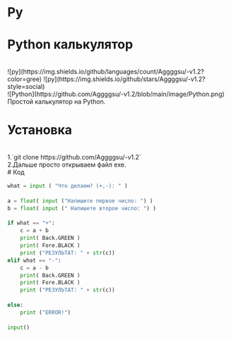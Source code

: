 # Py

# Python калькулятор
<br>
![py](https://img.shields.io/github/languages/count/Aggggsu/-v1.2?color=gree)
![py](https://img.shields.io/github/stars/Aggggsu/-v1.2?style=social)
<br>
![Python](https://github.com/Aggggsu/-v1.2/blob/main/image/Python.png)
<br>
Простой калькулятор на Python.

# Установка 
<br>
1.`git clone https://github.com/Aggggsu/-v1.2`
<br>
2.Дальше просто открываем файл exe.
<br>
# Код

```python
what = input ( "Что делаем? (+,-): " )

a = float( input ("Напишите первое число: ") )
b = float( input (" Напишете второе число: ") )

if what == "+":
    c = a + b
    print( Back.GREEN )
    print( Fore.BLACK )
    print ("РЕЗУЛЬТАТ: " + str(c))
elif what == "-":
    c = a - b
    print( Back.GREEN )
    print( Fore.BLACK )
    print ("РЕЗУЛЬТАТ: " + str(c))

else:
    print ("ERROR!")

input()
```

